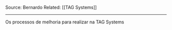 Source: Bernardo
Related: [[TAG Systems]]

---

Os processos de melhoria para realizar na TAG Systems

